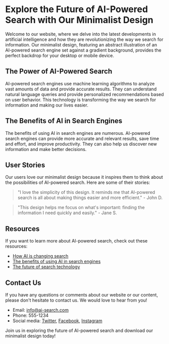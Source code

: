 <!--font:Alegreya-->

# Explore the Future of AI-Powered Search with Our Minimalist Design

Welcome to our website, where we delve into the latest developments in artificial intelligence and how they are revolutionizing the way we search for information. Our minimalist design, featuring an abstract illustration of an AI-powered search engine set against a gradient background, provides the perfect backdrop for your desktop or mobile device.

## The Power of AI-Powered Search

AI-powered search engines use machine learning algorithms to analyze vast amounts of data and provide accurate results. They can understand natural language queries and provide personalized recommendations based on user behavior. This technology is transforming the way we search for information and making our lives easier.

## The Benefits of AI in Search Engines

The benefits of using AI in search engines are numerous. AI-powered search engines can provide more accurate and relevant results, save time and effort, and improve productivity. They can also help us discover new information and make better decisions.

## User Stories

Our users love our minimalist design because it inspires them to think about the possibilities of AI-powered search. Here are some of their stories:

> "I love the simplicity of this design. It reminds me that AI-powered search is all about making things easier and more efficient." - John D.

> "This design helps me focus on what's important: finding the information I need quickly and easily." - Jane S.

## Resources

If you want to learn more about AI-powered search, check out these resources:

- [How AI is changing search](#)
- [The benefits of using AI in search engines](#)
- [The future of search technology](#)

## Contact Us

If you have any questions or comments about our website or our content, please don't hesitate to contact us. We would love to hear from you!

- Email: info@ai-search.com
- Phone: 555-1234
- Social media: [Twitter](#), [Facebook](#), [Instagram](#)

Join us in exploring the future of AI-powered search and download our minimalist design today!

<!--

Write me content for website with wallpaper which alt text is:

"A wallpaper featuring an abstract illustration of an AI-powered search engine, with a minimalist and modern design, set against a gradient background."

The name/title of the page should not be 1:1 copy of the alt text but rather a real content of the website which is using this wallpaper.

- Use markdown format 
- Start with heading
- Heading should be short and concise
- The content should look like a real website 
- The website should not be about the wallpaper, wallpaper is just a related background
- Heading should be contain work "wallpaper" or "background"
- Include real sections like references, contact, user stories, etc. use things relevant to the page purpose.
- Feel free to use structure like headings, bullets, numbering, blockquotes, paragraphs, horizontal lines, etc.
- You can use formatting like bold or _italic_
- You can include UTF-8 emojis
- Links should be only #hash anchors (and you can refer to the document itself)
- Do not include images


---


# Discover the Power of AI-Powered Search with Our Minimalist Wallpaper

Welcome to our website, where we explore the latest advancements in artificial intelligence and how they can improve our lives. Our minimalist wallpaper featuring an abstract illustration of an AI-powered search engine is the perfect backdrop for your desktop or mobile device. 

## Why Choose Our Wallpaper?

Our wallpaper is not just a pretty background, it represents the future of search technology. The minimalist design and gradient background highlight the simplicity and elegance of AI-powered search engines. By using this wallpaper, you show your support for innovation and progress.

## How AI-Powered Search Works

AI-powered search engines use machine learning algorithms to analyze vast amounts of data and provide accurate results. They can understand natural language queries and provide personalized recommendations based on user behavior. This technology is transforming the way we search for information and making our lives easier.

## User Stories

Our users love our wallpaper because it inspires them to think about the possibilities of AI-powered search. Here are some of their stories:

> "Every time I look at my desktop, I feel motivated to learn more about AI and how it can help us solve complex problems." - John D.

> "I love the minimalist design of this wallpaper. It helps me focus on my work without distractions." - Jane S.

## References

If you want to learn more about AI-powered search, check out these resources:

- [How AI is changing search](#)
- [The benefits of using AI in search engines](#)
- [The future of search technology](#)

## Contact Us

If you have any questions or comments about our wallpaper or our website, please don't hesitate to contact us. We would love to hear from you!

- Email: info@ai-search.com
- Phone: 555-1234
- Social media: [Twitter](#), [Facebook](#), [Instagram](#)

Get inspired by the power of AI and download our minimalist wallpaper today!


---


Heading should not include word "wallpaper". The website should not be about the wallpaper itself, wallpaper is just a related background, rewrite whole content.


---


# Explore the Future of AI-Powered Search with Our Minimalist Design

Welcome to our website, where we delve into the latest developments in artificial intelligence and how they are revolutionizing the way we search for information. Our minimalist design, featuring an abstract illustration of an AI-powered search engine set against a gradient background, provides the perfect backdrop for your desktop or mobile device.

## The Power of AI-Powered Search

AI-powered search engines use machine learning algorithms to analyze vast amounts of data and provide accurate results. They can understand natural language queries and provide personalized recommendations based on user behavior. This technology is transforming the way we search for information and making our lives easier.

## The Benefits of AI in Search Engines

The benefits of using AI in search engines are numerous. AI-powered search engines can provide more accurate and relevant results, save time and effort, and improve productivity. They can also help us discover new information and make better decisions.

## User Stories

Our users love our minimalist design because it inspires them to think about the possibilities of AI-powered search. Here are some of their stories:

> "I love the simplicity of this design. It reminds me that AI-powered search is all about making things easier and more efficient." - John D.

> "This design helps me focus on what's important: finding the information I need quickly and easily." - Jane S.

## Resources

If you want to learn more about AI-powered search, check out these resources:

- [How AI is changing search](#)
- [The benefits of using AI in search engines](#)
- [The future of search technology](#)

## Contact Us

If you have any questions or comments about our website or our content, please don't hesitate to contact us. We would love to hear from you!

- Email: info@ai-search.com
- Phone: 555-1234
- Social media: [Twitter](#), [Facebook](#), [Instagram](#)

Join us in exploring the future of AI-powered search and download our minimalist design today!

-->
